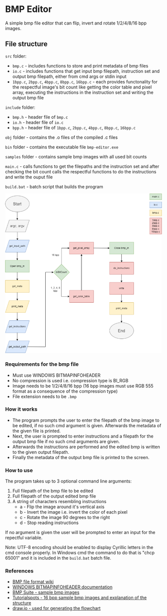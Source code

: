 # BMP Editor

A simple bmp file editor that can flip, invert and rotate 1/2/4/8/16 bpp images.

## File structure
`src` folder:
- `bmp.c` - includes functions to store and print metadata of bmp files
- `io.c` - includes functions that get input bmp filepath, instruction set and output bmp filepath, either from cmd args or stdin input
- `1bpp.c`, `2bpp.c`, `4bpp.c`, `8bpp.c`, `16bpp.c` - each provides functonality for the respectful image's bit count like getting the color table and pixel array, executing the instructions in the instruction set and writing the output bmp file

`include` folder:
- `bmp.h` - header file of `bmp.c`
- `io.h` - header file of `io.c`
- `bpp.h` - header file of `1bpp.c`, `2bpp.c`, `4bpp.c`, `8bpp.c`, `16bpp.c`

`obj` folder - contains the .o files of the compiled .c files

`bin` folder - contains the executable file `bmp-editor.exe`

`samples` folder - contains sample bmp images with all used bit counts

`main.c` - calls functions to get the filepaths and the instruction set and after checking the bit count calls the respectful functions to do the instructions and write the ouput file

`build.bat` - batch script that builds the program

![project flowchart](https://github.com/dan-yordanov/BMP-editor/blob/main/Flowchart.png)


### Requirements for the bmp file
- Must use WINDOWS BITMAPINFOHEADER
- No compression is used i.e. compression type is BI_RGB
- Image needs to be 1/2/4/8/16 bpp (16 bpp images must use RGB 555 format as a consequence of the compression type)
- File extension needs to be `.bmp`


### How it works
- The program prompts the user to enter the filepath of the bmp image to be edited, if no such cmd argument is given. Afterwards the metadata of the given file is printed.
- Next, the user is prompted to enter instructions and a filepath for the output bmp file if no such cmd arguments are given.
- Afterwards the instructions are performed and the edited bmp is written to the given output filepath.
- Finally the metadata of the output bmp file is printed to the screen.


### How to use
The program takes up to 3 optional command line arguments:
1. Full filepath of the bmp file to be edited
2. Full filepath of the output edited bmp file
3. A string of characters resembling instructions
    - a - Flip the image around it's vertical axis
    - b - Invert the image i.e. invert the color of each pixel
    - c - Rotate the image 90 degrees to the right
    - d - Stop reading instructions

If no argument is given the user will be prompted to enter an input for the repectful variable.

Note: UTF-8 encoding should be enabled to display Cyrillic letters in the cmd console properly. In Windows cmd the command to do that is "chcp 65001" and it is included in the `build.bat` batch file.


### References
- [BMP file format wiki](https://en.wikipedia.org/wiki/BMP_file_format)
- [WINDOWS BITMAPINFOHEADER documentation](https://learn.microsoft.com/en-us/windows/win32/api/wingdi/ns-wingdi-bitmapinfoheader)
- [BMP Suite - sample bmp images](http://entropymine.com/jason/bmpsuite/bmpsuite/html/bmpsuite.html)
- [Tutorialspots - 16 bpp sample bmp images and explanation of the structure](https://tutorialspots.com/bmp-file-structure-analysis-by-php-part-2-1092.html)
- [draw.io - used for generating the flowchart](https://www.drawio.com/)
